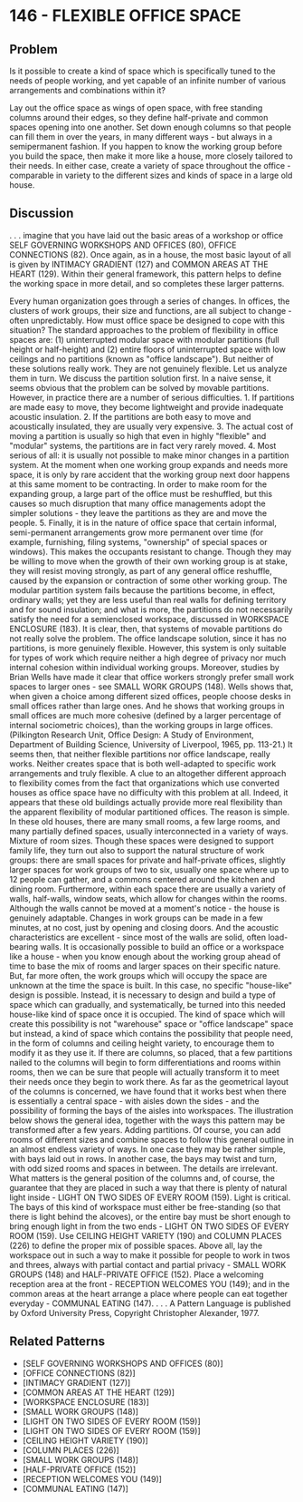 # 146 - FLEXIBLE OFFICE SPACE

## Problem

Is it possible to create a kind of space which is specifically tuned to the needs of people working, and yet capable of an infinite number of various arrangements and combinations within it?

Lay out the office space as wings of open space, with free standing columns around their edges, so they define half-private and common spaces opening into one another. Set down enough columns so that people can fill them in over the years, in many different ways - but always in a semipermanent fashion. If you happen to know the working group before you build the space, then make it more like a house, more closely tailored to their needs. In either case, create a variety of space throughout the office - comparable in variety to the different sizes and kinds of space in a large old house.

## Discussion

. . . imagine that you have laid out the basic areas of a workshop or office SELF GOVERNING WORKSHOPS AND OFFICES (80), OFFICE CONNECTIONS (82). Once again, as in a house, the most basic layout of all is given by INTIMACY GRADIENT (127) and COMMON AREAS AT THE HEART (129). Within their general framework, this pattern helps to define the working space in more detail, and so completes these larger patterns.

Every human organization goes through a series of changes. In offices, the clusters of work groups, their size and functions, are all subject to change - often unpredictably. How must office space be designed to cope with this situation? The standard approaches to the problem of flexibility in office spaces are: (1) uninterrupted modular space with modular partitions (full height or half-height) and (2) entire floors of uninterrupted space with low ceilings and no partitions (known as "office landscape"). But neither of these solutions really work. They are not genuinely flexible. Let us analyze them in turn. We discuss the partition solution first. In a naive sense, it seems obvious that the problem can be solved by movable partitions. However, in practice there are a number of serious difficulties. 1. If partitions are made easy to move, they become lightweight and provide inadequate acoustic insulation. 2. If the partitions are both easy to move and acoustically insulated, they are usually very expensive. 3. The actual cost of moving a partition is usually so high that even in highly "flexible" and "modular" systems, the partitions are in fact very rarely moved. 4. Most serious of all: it is usually not possible to make minor changes in a partition system. At the moment when one working group expands and needs more space, it is only by rare accident that the working group next door happens at this same moment to be contracting. In order to make room for the expanding group, a large part of the office must be reshuffled, but this causes so much disruption that many office managements adopt the simpler solutions - they leave the partitions as they are and move the people. 5. Finally, it is in the nature of office space that certain informal, semi-permanent arrangements grow more permanent over time (for example, furnishing, filing systems, "ownership" of special spaces or windows). This makes the occupants resistant to change. Though they may be willing to move when the growth of their own working group is at stake, they will resist moving strongly, as part of any general office reshuffle, caused by the expansion or contraction of some other working group. The modular partition system fails because the partitions become, in effect, ordinary walls; yet they are less useful than real walls for defining territory and for sound insulation; and what is more, the partitions do not necessarily satisfy the need for a semienclosed workspace, discussed in WORKSPACE ENCLOSURE (183). It is clear, then, that systems of movable partitions do not really solve the problem. The office landscape solution, since it has no partitions, is more genuinely flexible. However, this system is only suitable for types of work which require neither a high degree of privacy nor much internal cohesion within individual working groups. Moreover, studies by Brian Wells have made it clear that office workers strongly prefer small work spaces to larger ones - see SMALL WORK GROUPS (148). Wells shows that, when given a choice among different sized offices, people choose desks in small offices rather than large ones. And he shows that working groups in small offices are much more cohesive (defined by a larger percentage of internal sociometric choices), than the working groups in large offices. (Pilkington Research Unit, Office Design: A Study of Environment, Department of Building Science, University of Liverpool, 1965, pp. 113-21.) It seems then, that neither flexible partitions nor office landscape, really works. Neither creates space that is both well-adapted to specific work arrangements and truly flexible. A clue to an altogether different approach to flexibility comes from the fact that organizations which use converted houses as office space have no difficulty with this problem at all. Indeed, it appears that these old buildings actually provide more real flexibility than the apparent flexibility of modular partitioned offices. The reason is simple. In these old houses, there are many small rooms, a few large rooms, and many partially defined spaces, usually interconnected in a variety of ways. Mixture of room sizes. Though these spaces were designed to support family life, they turn out also to support the natural structure of work groups: there are small spaces for private and half-private offices, slightly larger spaces for work groups of two to six, usually one space where up to 12 people can gather, and a commons centered around the kitchen and dining room. Furthermore, within each space there are usually a variety of walls, half-walls, window seats, which allow for changes within the rooms. Although the walls cannot be moved at a moment's notice - the house is genuinely adaptable. Changes in work groups can be made in a few minutes, at no cost, just by opening and closing doors. And the acoustic characteristics are excellent - since most of the walls are solid, often load-bearing walls. It is occasionally possible to build an office or a workspace like a house - when you know enough about the working group ahead of time to base the mix of rooms and larger spaces on their specific nature. But, far more often, the work groups which will occupy the space are unknown at the time the space is built. In this case, no specific "house-like" design is possible. Instead, it is necessary to design and build a type of space which can gradually, and systematically, be turned into this needed house-like kind of space once it is occupied. The kind of space which will create this possibility is not "warehouse" space or "office landscape" space but instead, a kind of space which contains the possibility that people need, in the form of columns and ceiling height variety, to encourage them to modify it as they use it. If there are columns, so placed, that a few partitions nailed to the columns will begin to form differentiations and rooms within rooms, then we can be sure that people will actually transform it to meet their needs once they begin to work there. As far as the geometrical layout of the columns is concerned, we have found that it works best when there is essentially a central space - with aisles down the sides - and the possibility of forming the bays of the aisles into workspaces. The illustration below shows the general idea, together with the ways this pattern may be transformed after a few years. Adding partitions. Of course, you can add rooms of different sizes and combine spaces to follow this general outline in an almost endless variety of ways. In one case they may be rather simple, with bays laid out in rows. In another case, the bays may twist and turn, with odd sized rooms and spaces in between. The details are irrelevant. What matters is the general position of the columns and, of course, the guarantee that they are placed in such a way that there is plenty of natural light inside - LIGHT ON TWO SIDES OF EVERY ROOM (159). Light is critical. The bays of this kind of workspace must either be free-standing (so that there is light behind the alcoves), or the entire bay must be short enough to bring enough light in from the two ends - LIGHT ON TWO SIDES OF EVERY ROOM (159). Use CEILING HEIGHT VARIETY (190) and COLUMN PLACES (226) to define the proper mix of possible spaces. Above all, lay the workspace out in such a way to make it possible for people to work in twos and threes, always with partial contact and partial privacy - SMALL WORK GROUPS (148) and HALF-PRIVATE OFFICE (152). Place a welcoming reception area at the front - RECEPTION WELCOMES YOU (149); and in the common areas at the heart arrange a place where people can eat together everyday - COMMUNAL EATING (147). . . . A Pattern Language is published by Oxford University Press, Copyright Christopher Alexander, 1977.

## Related Patterns

- [SELF GOVERNING WORKSHOPS AND OFFICES (80)]
- [OFFICE CONNECTIONS (82)]
- [INTIMACY GRADIENT (127)]
- [COMMON AREAS AT THE HEART (129)]
- [WORKSPACE ENCLOSURE (183)]
- [SMALL WORK GROUPS (148)]
- [LIGHT ON TWO SIDES OF EVERY ROOM (159)]
- [LIGHT ON TWO SIDES OF EVERY ROOM (159)]
- [CEILING HEIGHT VARIETY (190)]
- [COLUMN PLACES (226)]
- [SMALL WORK GROUPS (148)]
- [HALF-PRIVATE OFFICE (152)]
- [RECEPTION WELCOMES YOU (149)]
- [COMMUNAL EATING (147)]
